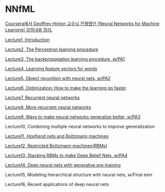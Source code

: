 # NNfML

<u>Coursera에서 Geoffrey Hinton 교수님 진행했던 [Neural Networks for Machine Learning] 강의내용 정리.</u>


<a href="https://htmlpreview.github.io/?https://github.com/notyetend/NNfML/blob/master/notes/Neural_Networks_Lecture1.html" target="_blank">Lecture1, Introduction</a>

<a href="https://htmlpreview.github.io/?https://github.com/notyetend/NNfML/blob/master/notes/Neural_Networks_Lecture2.html" target="_blank">Lecture2, The Perceptron learning procedure</a>

<a href="https://htmlpreview.github.io/?https://github.com/notyetend/NNfML/blob/master/notes/Neural_Networks_Lecture3.html" target="_blank">Lecture3, The backpropagation learning procedure, w/PA1</a>

<a href="https://htmlpreview.github.io/?https://github.com/notyetend/NNfML/blob/master/notes/Neural_Networks_Lecture4.html" target="_blank">Lecture4, Learning feature vectors for words</a>

<a href="https://htmlpreview.github.io/?https://github.com/notyetend/NNfML/blob/master/notes/Neural_Networks_Lecture5.html" target="_blank">Lecture5, Object reconition with neural nets, w/PA2</a>

<a href="https://htmlpreview.github.io/?https://github.com/notyetend/NNfML/blob/master/notes/Neural_Networks_Lecture6.html" target="_blank">Lecture6, Optimization: How to make the learning go faster</a>

<a href="https://htmlpreview.github.io/?https://github.com/notyetend/NNfML/blob/master/notes/Neural_Networks_Lecture7.html" target="_blank">Lecture7, Recurrent neural networks</a>

<a href="https://htmlpreview.github.io/?https://github.com/notyetend/NNfML/blob/master/notes/Neural_Networks_Lecture8.html" target="_blank">Lecture8, More recurrent neural networks</a>

<a href="https://htmlpreview.github.io/?https://github.com/notyetend/NNfML/blob/master/notes/Neural_Networks_Lecture9.html" target="_blank">Lecture9, Ways to make neural networks generalize better, w/PA3</a>

Lecture10, Combining multiple neural networks to improve generalization

<a href="https://htmlpreview.github.io/?https://github.com/notyetend/NNfML/blob/master/notes/Neural_Networks_Lecture11.html" target="_blank">Lecture11, Hopfiend nets and Boltzmann machines</a>

<a href="https://htmlpreview.github.io/?https://github.com/notyetend/NNfML/blob/master/notes/Neural_Networks_Lecture12.html" target="_blank">Lecture12, Restricted Boltzmann machines(RBMs)</a>

<a href="https://rawgit.com/notyetend/NNfML/master/notes/Neural_Networks_Lecture13.html" target="_blank">Lecture13, Stacking RBMs to make Deep Belief Nets, w/PA4</a>

<a href="https://rawgit.com/notyetend/NNfML/master/notes/Neural_Networks_Lecture14.html" target="_blank">Lecture14, Deep neural nets with generative pre-training</a>

Lecture15, Modeling hierarchical structure with neural nets, w/Final exm

Lecture16, Recent applications of deep neural nets
